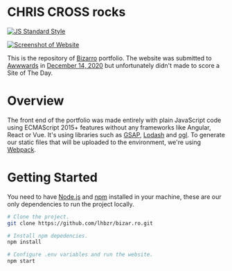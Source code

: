# CHRIS CROSS rocks

[![JS Standard Style](https://img.shields.io/badge/code%20style-standard-brightgreen.svg?style=flat-square)](http://standardjs.com/)

[![Screenshot of Website](bizarro.jpg)](https://bizar.ro/)

This is the repository of [Bizarro](http://bizar.ro/) portfolio. The website was submitted to [Awwwards](https://www.awwwards.com/) in [December 14, 2020](https://www.awwwards.com/sites/bizarro) but unfortunately didn't made to score a Site of The Day.

# Overview

The front end of the portfolio was made entirely with plain JavaScript code using ECMAScript 2015+ features without any frameworks like Angular, React or Vue. It's using libraries such as [GSAP](https://greensock.com/), [Lodash](https://lodash.com/) and [ogl](https://github.com/oframe/ogl). To generate our static files that will be uploaded to the environment, we're using [Webpack](https://webpack.js.org/).

# Getting Started

You need to have [Node.js](https://nodejs.org/en/) and [npm](https://www.npmjs.com/) installed in your machine, these are our only dependencies to run the project locally.

```sh
# Clone the project.
git clone https://github.com/lhbzr/bizar.ro.git

# Install npm depedencies.
npm install

# Configure .env variables and run the website.
npm start
```
